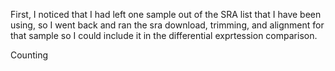 First, I noticed that I had left one sample out of the SRA list that I have been using, so I went back and ran the sra download, trimming, and alignment for that sample so I could include it in the differential exprtession comparison.

Counting

